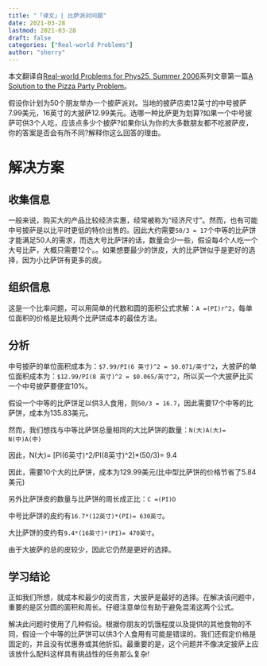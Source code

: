 ```yaml
---
title: "「译文」| 比萨派对问题" 
date: 2021-03-28
lastmod: 2021-03-28
draft: false
categories: ["Real-world Problems"]
author: "sherry"
---
```

本文翻译自[Real-world Problems for Phys25, Summer 2006](https://users.physics.unc.edu/~deardorf/phys25/rwp/)系列文章第一篇[A Solution to the Pizza Party Problem](https://users.physics.unc.edu/~deardorf/phys25/rwp/pizzasol.html)。

假设你计划为50个朋友举办一个披萨派对。当地的披萨店卖12英寸的中号披萨7.99美元，16英寸的大披萨12.99美元。选哪一种比萨更为划算?如果一个中号披萨可供3个人吃，应该点多少个披萨?如果你认为你的大多数朋友都不吃披萨皮，你的答案是否会有所不同?解释你这么回答的理由。

<!--more-->

# 解决方案

## 收集信息 

一般来说，购买大的产品比较经济实惠，经常被称为“经济尺寸”。然而，也有可能中号披萨是以比平时更低的特价出售的。因此大约需要`50/3 = 17`个中等的比萨饼才能满足50人的需求，而选大号比萨饼的话，数量会少一些，假设每4个人吃一个大号比萨，大概只需要12个。。如果想要最少的饼皮，大的比萨饼似乎是更好的选择，因为小比萨饼有更多的皮。

## 组织信息

这是一个比率问题，可以用简单的代数和圆的面积公式求解：`A =(PI)r^2`，每单位面积的价格是比较两个比萨饼成本的最佳方法。

## 分析

中号披萨的单位面积成本为：`$7.99/PI(6 英寸)^2 = $0.071/英寸^2`，大披萨的单位面积成本为：`$12.99/PI(8 英寸)^2 = $0.065/英寸^2`，所以买一个大披萨比买一个中号披萨要便宜10%。

假设一个中等的比萨饼足以供3人食用，则`50/3 = 16.7`，因此需要17个中等的比萨饼，成本为135.83美元。

然而，我们想找与中等比萨饼总量相同的大比萨饼的数量：`N(大)A(大)= N(中)A(中)`

因此，N(大)= [PI(6英寸)^2/PI(8英寸)^2]*(50/3)= 9.4

因此，需要10个大的比萨饼，成本为129.99美元(比中型比萨饼的价格节省了5.84美元)

另外比萨饼皮的数量与比萨饼的周长成正比：`C =(PI)D`

中号比萨饼的皮约有`16.7*(12英寸)*(PI)= 630英寸`。

大比萨饼的皮约有`9.4*(16英寸)*(PI)= 470英寸`。

由于大披萨的总的皮较少，因此它仍然是更好的选择。

## 学习结论

正如我们所想，就成本和最少的皮而言，大披萨是最好的选择。在解决该问题中，重要的是区分圆的面积和周长。仔细注意单位有助于避免混淆这两个公式。

解决此问题时使用了几种假设。根据你朋友的饥饿程度以及提供的其他食物的不同，假设一个中等的比萨饼可以供3个人食用有可能是错误的。我们还假定价格是固定的，并且没有优惠券或其他折扣。最重要的是，这个问题并不像决定披萨上应该放什么配料这样具有挑战性的任务那么复杂!
